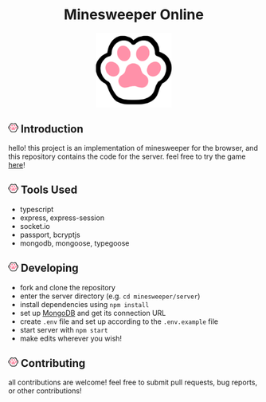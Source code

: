 <h1 align="center">Minesweeper Online</h1>
<p width="100%" align="center">
	<a href="https://minesweeper.live">
		<img src="https://raw.githubusercontent.com/penguinuwu/minesweeper/master/client/public/logo192.png" width="30%" align="center">
	</a>
</p>

## <img src="https://raw.githubusercontent.com/penguinuwu/minesweeper/master/client/public/logo192.png" width="20px"> Introduction <a name="introduction"></a>

<!--- [![CodeFactor](https://www.codefactor.io/repository/github/penguinuwu/minesweeper/badge/master)](https://www.codefactor.io/repository/github/penguinuwu/minesweeper/overview/master) --->

hello! this project is an implementation of minesweeper for the browser, and this repository contains the code for the server. feel free to try the game [here](https://minesweeper.live)!

## <img src="https://raw.githubusercontent.com/penguinuwu/minesweeper/master/client/public/logo192.png" width="20px"> Tools Used <a name="tools_used"></a>

- typescript
- express, express-session
- socket.io
- passport, bcryptjs
- mongodb, mongoose, typegoose

## <img src="https://raw.githubusercontent.com/penguinuwu/minesweeper/master/client/public/logo192.png" width="20px"> Developing <a name="developing"></a>

- fork and clone the repository
- enter the server directory (e.g. `cd minesweeper/server`)
- install dependencies using `npm install`
- set up [MongoDB](https://docs.mongodb.com/manual/installation/) and get its connection URL
- create `.env` file and set up according to the `.env.example` file
- start server with `npm start`
- make edits wherever you wish!

## <img src="https://raw.githubusercontent.com/penguinuwu/minesweeper/master/client/public/logo192.png" width="20px"> Contributing <a name="contributing"></a>

all contributions are welcome! feel free to submit pull requests, bug reports, or other contributions!
